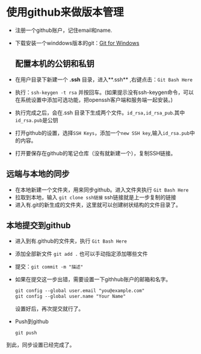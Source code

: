 # 使用github来做版本管理

* 注册一个github账户，记住email和name.

* 下载安装一个winddows版本的git：[Git for Windows](https://gitforwindows.org/)

  ## 配置本机的公钥和私钥

* 在用户目录下新建一个 **.ssh** 目录，进入**.ssh** ,右键点击：`Git Bash Here`

* 执行：`ssh-keygen -t rsa` 并按回车。(如果提示没有ssh-keygen命令，可以在系统设置中添加可选功能，把openssh客户端和服务端一起安装。)

* 执行完成之后，会在.ssh 目录下生成两个文件。`id_rsa,id_rsa_pub`.其中`id_rsa.pub`是公钥

* 打开github的设置，选择`SSH Keys`，添加一个`new SSH key`,输入`id_rsa.pub`中的内容。

* 打开要保存在github的笔记仓库（没有就新建一个），复制SSH链接。

## 远端与本地的同步

* 在本地新建一个文件夹，用来同步github。进入文件夹执行 `Git Bash Here`
* 拉取到本地，输入 `git clone ssh链接`  ssh链接就是上一步复制的链接
* 进入有.git的新生成的文件夹，这里就可以创建树状结构的文件目录了。

## 本地提交到github

* 进入到有.github的文件夹，执行 `Git Bash Here` 

* 添加全部新文件 `git add .` 也可以手动指定添加哪些文件

* 提交：`git commit -m "描述"`

* 如果在提交这一步出错，需要设置一下githhub账户的邮箱和名字。

  ```html
  git config --global user.email "you@example.com"
  git config --global user.name "Your Name"
  ```

  设置好后，再次提交就行了。

* Push到github

  `git push`

到此，同步设置已经完成了。